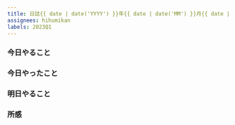 ```yaml
---
title: 日誌{{ date | date('YYYY') }}年{{ date | date('MM') }}月{{ date | date('DD') }}日
assignees: hihumikan
labels: 2023Q1
---
```


### 今日やること

### 今日やったこと

### 明日やること

### 所感
